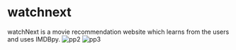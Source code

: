 # watchnext
watchNext is a movie recommendation website which learns from the users and uses IMDBpy.
![pp2](https://user-images.githubusercontent.com/42770126/137908209-a21900b4-65da-40c8-908c-c33469097413.png)
![pp3](https://user-images.githubusercontent.com/42770126/137908229-8db73eaa-f642-4f77-9348-641946bd97bf.png)
